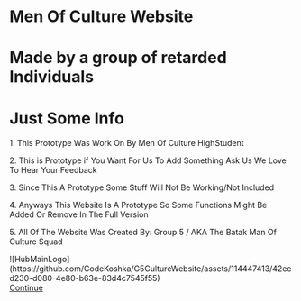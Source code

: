 # Men Of Culture Website
# Made by a group of retarded Individuals
<h1> Just Some Info</h1>
<p>1. This Prototype Was Work On By Men Of Culture HighStudent</p>
<p>2. This is Prototype if You Want For Us To Add Something Ask Us We Love To Hear Your Feedback</p>
<p> 3. Since This A Prototype Some Stuff Will Not Be Working/Not Included</p>
<p> 4. Anyways This Website Is A Prototype So Some Functions Might Be Added Or Remove In The Full Version</p>
<p>5. All Of The Website Was Created By: Group 5 / AKA The Batak Man Of Culture Squad </p>
<div>![HubMainLogo](https://github.com/CodeKoshka/G5CultureWebsite/assets/114447413/42eed230-d080-4e80-b63e-83d4c7545f55)</div>
<div><a href="#" class=".approve" onclick="location.href='NewMainHub.html'">Continue</a></div>
